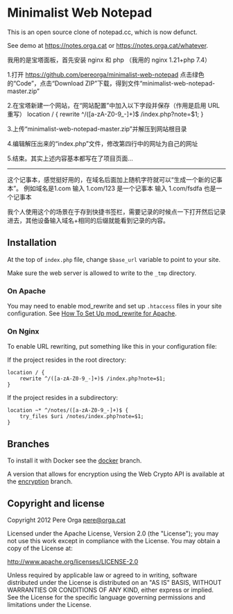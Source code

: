 # Minimalist Web Notepad

This is an open source clone of notepad.cc, which is now defunct.

See demo at https://notes.orga.cat or https://notes.orga.cat/whatever.

我用的是宝塔面板，首先安装 nginx 和 php （我用的 nginx 1.21+php 7.4）

1.打开
https://github.com/pereorga/minimalist-web-notepad
点击绿色的“Code”，点击“Download ZIP”下载，得到文件“minimalist-web-notepad-master.zip”

2.在宝塔新建一个网站，在“网站配置”中加入以下字段并保存（作用是启用 URL 重写）
location / {
    rewrite ^/([a-zA-Z0-9_-]+)$ /index.php?note=$1;
}

3.上传“minimalist-web-notepad-master.zip”并解压到网站根目录

4.编辑解压出来的“index.php”文件，修改第四行中的网址为自己的网址

5.结束。其实上述内容基本都写在了项目页面...

------------------------------------
这个记事本，感觉挺好用的，在域名后面加上随机字符就可以“生成一个新的记事本”。
例如域名是1.com
输入 1.com/123 是一个记事本
输入 1.com/fsdfa 也是一个记事本

我个人使用这个的场景在于存到快捷书签栏，需要记录的时候点一下打开然后记录进去，其他设备输入域名+相同的后缀就能看到记录的内容。

## Installation

At the top of `index.php` file, change `$base_url` variable to point to your
site.

Make sure the web server is allowed to write to the `_tmp` directory.

### On Apache

You may need to enable mod_rewrite and set up `.htaccess` files in your site configuration.
See [How To Set Up mod_rewrite for Apache](https://www.digitalocean.com/community/tutorials/how-to-set-up-mod_rewrite-for-apache-on-ubuntu-14-04).

### On Nginx

To enable URL rewriting, put something like this in your configuration file:

If the project resides in the root directory:
```
location / {
    rewrite ^/([a-zA-Z0-9_-]+)$ /index.php?note=$1;
}
```

If the project resides in a subdirectory:
```
location ~* ^/notes/([a-zA-Z0-9_-]+)$ {
    try_files $uri /notes/index.php?note=$1;
}
```

## Branches

To install it with Docker see the [docker](https://github.com/pereorga/minimalist-web-notepad/tree/docker) branch.

A version that allows for encryption using the Web Crypto API is available at the [encryption](https://github.com/pereorga/minimalist-web-notepad/tree/encryption) branch.


## Copyright and license

Copyright 2012 Pere Orga <pere@orga.cat>

Licensed under the Apache License, Version 2.0 (the "License");
you may not use this work except in compliance with the License.
You may obtain a copy of the License at:

   http://www.apache.org/licenses/LICENSE-2.0

Unless required by applicable law or agreed to in writing, software
distributed under the License is distributed on an "AS IS" BASIS,
WITHOUT WARRANTIES OR CONDITIONS OF ANY KIND, either express or implied.
See the License for the specific language governing permissions and
limitations under the License.
